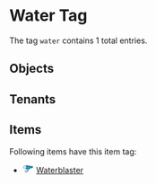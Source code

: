# Water Tag

The tag `water` contains 1 total entries.

## Objects

## Tenants

## Items

Following items have this item tag:

- <img src="https://raw.githubusercontent.com/Ceterai/Enternia/main/items/active/alta/toys/water/blaster/ct_waterblaster.png" alt="Waterblaster icon" loading="lazy" height="16px" width="auto" /> [Waterblaster](https://ceterai.github.io/MyEnternia/Wiki/Waterblaster)
